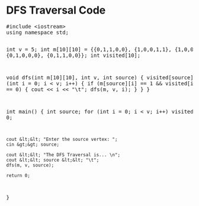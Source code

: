 <html>
<head>

</head>
<body>
    <h1>DFS Traversal Code</h1>
    <pre>
#include &lt;iostream&gt;
using namespace std;

int v = 5;
int m[10][10] = {{0,1,1,0,0}, {1,0,0,1,1},
        {1,0,0,0,1}, {0,1,0,0,0}, {0,1,1,0,0}};
int visited[10];

void dfs(int m[10][10], int v, int source) {
    visited[source] = 1;
    for (int i = 0; i < v; i++) {
        if (m[source][i] == 1 && visited[i] == 0) {
            cout &lt;&lt; i &lt;&lt; "\t";
            dfs(m, v, i);
        }
    }
}

int main() {
    int source;
    for (int i = 0; i < v; i++)
        visited[i] = 0;

    cout &lt;&lt; "Enter the source vertex: ";
    cin &gt;&gt; source;

    cout &lt;&lt; "The DFS Traversal is... \n";
    cout &lt;&lt; source &lt;&lt; "\t";
    dfs(m, v, source);

    return 0;
}
    </pre>
</body>
</html>

